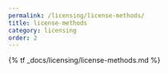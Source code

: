 ```yaml
---
permalink: /licensing/license-methods/
title: license-methods
category: licensing
order: 2
---
```


{% tf _docs/licensing/license-methods.md %}
